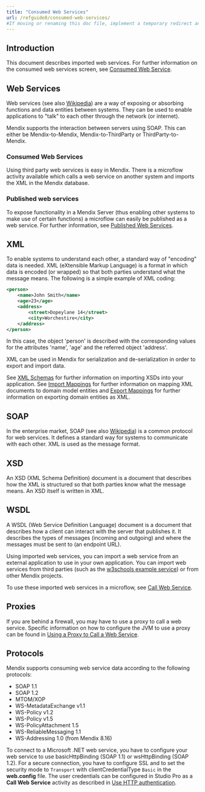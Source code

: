 ```yaml
---
title: "Consumed Web Services"
url: /refguide8/consumed-web-services/
#If moving or renaming this doc file, implement a temporary redirect and let the respective team know they should update the URL in the product. See Mapping to Products for more details.
---
```


## Introduction

This document describes imported web services. For further information on the consumed web services screen, see [Consumed Web Service](/refguide8/consumed-web-service/).

## Web Services

Web services (see also [Wikipedia](https://en.wikipedia.org/wiki/Web_service)) are a way of exposing or absorbing functions and data entities between systems. They can be used to enable applications to "talk" to each other through the network (or internet).

Mendix supports the interaction between servers using SOAP. This can either be Mendix-to-Mendix, Mendix-to-ThirdParty or ThirdParty-to-Mendix.

### Consumed Web Services

Using third party web services is easy in Mendix. There is a microflow activity available which calls a web service on another system and imports the XML in the Mendix database.

### Published web services

To expose functionality in a Mendix Server (thus enabling other systems to make use of certain functions) a microflow can easily be published as a web service. For further information, see [Published Web Services](/refguide8/published-web-services/).

## XML

To enable systems to understand each other, a standard way of "encoding" data is needed. XML (eXtensible Markup Language) is a format in which data is encoded (or wrapped) so that both parties understand what the message means. The following is a simple example of XML coding:

```xml
<person>
	<name>John Smith</name>
	<age>23</age>
	<address>
		<street>Dopeylane 14</street>
		<city>Worchestire</city>
	</address>
</person>
```

In this case, the object 'person' is described with the corresponding values for the attributes 'name', 'age' and the referred object 'address'.

XML can be used in Mendix for serialization and de-serialization in order to export and import data.

See [XML Schemas](/refguide8/xml-schemas/) for further information on importing XSDs into your application.
See [Import Mappings](/refguide8/import-mappings/) for further information on mapping XML documents to domain model entities and [Export Mappings](/refguide8/export-mappings/) for further information on exporting domain entities as XML.

## SOAP

In the enterprise market, SOAP (see also [Wikipedia](https://en.wikipedia.org/wiki/SOAP_(protocol))) is a common protocol for web services. It defines a standard way for systems to communicate with each other. XML is used as the message format.

## XSD

An XSD (XML Schema Definition) document is a document that describes how the XML is structured so that both parties know what the message means. An XSD itself is written in XML.

## WSDL

A WSDL (Web Service Definition Language) document is a document that describes how a client can interact with the server that publishes it. It describes the types of messages (incoming and outgoing) and where the messages must be sent to (an endpoint URL).

Using imported web services, you can import a web service from an external application to use in your own application. You can import web services from third parties (such as the
[w3schools example service](https://www.w3schools.com/xml/tempconvert.asmx?WSDL)) or from other Mendix projects.

To use these imported web services in a microflow, see [Call Web Service](/refguide8/call-web-service-action/).

## Proxies

If you are behind a firewall, you may have to use a proxy to call a web service. Specific information on how to configure the JVM to use a proxy can be found in [Using a Proxy to Call a Web Service](/refguide8/using-a-proxy-to-call-a-webservice/).

## Protocols

Mendix supports consuming web service data according to the following protocols:

* SOAP 1.1
* SOAP 1.2
* MTOM/XOP
* WS-MetadataExchange v1.1
* WS-Policy v1.2
* WS-Policy v1.5
* WS-PolicyAttachment 1.5
* WS-ReliableMessaging 1.1
* WS-Addressing 1.0 (from Mendix 8.16)

To connect to a Microsoft .NET web service, you have to configure your web service to use basicHttpBinding (SOAP 1.1) or wsHttpBinding (SOAP 1.2). For a secure connection, you have to configure SSL and to set the security mode to `Transport` with clientCredentialType `Basic` in the **web.config** file. The user credentials can be configured in Studio Pro as a **Call Web Service** activity as described in [Use HTTP authentication](/refguide8/call-web-service-action/#http-headers).
